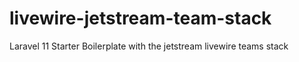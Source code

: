 # livewire-jetstream-team-stack
 Laravel 11 Starter Boilerplate with the jetstream livewire teams stack

